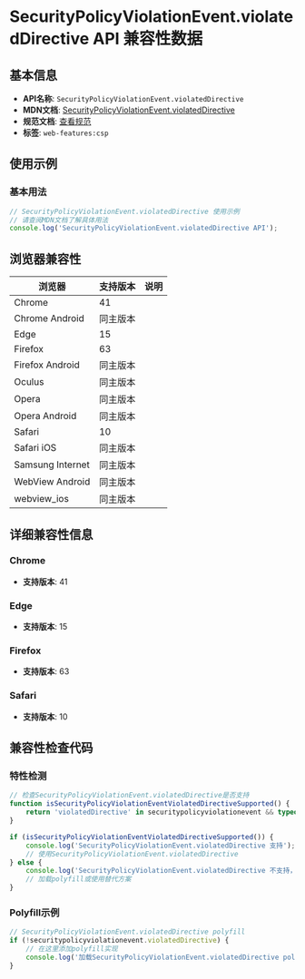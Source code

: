 # SecurityPolicyViolationEvent.violatedDirective API 兼容性数据

## 基本信息

- **API名称**: `SecurityPolicyViolationEvent.violatedDirective`
- **MDN文档**: [SecurityPolicyViolationEvent.violatedDirective](https://developer.mozilla.org/docs/Web/API/SecurityPolicyViolationEvent/violatedDirective)
- **规范文档**: [查看规范](https://w3c.github.io/webappsec-csp/#dom-securitypolicyviolationevent-violateddirective)
- **标签**: `web-features:csp`

## 使用示例

### 基本用法

```javascript
// SecurityPolicyViolationEvent.violatedDirective 使用示例
// 请查阅MDN文档了解具体用法
console.log('SecurityPolicyViolationEvent.violatedDirective API');
```

## 浏览器兼容性

| 浏览器 | 支持版本 | 说明 |
|--------|----------|------|
| Chrome | 41 |  |
| Chrome Android | 同主版本 |  |
| Edge | 15 |  |
| Firefox | 63 |  |
| Firefox Android | 同主版本 |  |
| Oculus | 同主版本 |  |
| Opera | 同主版本 |  |
| Opera Android | 同主版本 |  |
| Safari | 10 |  |
| Safari iOS | 同主版本 |  |
| Samsung Internet | 同主版本 |  |
| WebView Android | 同主版本 |  |
| webview_ios | 同主版本 |  |

## 详细兼容性信息

### Chrome

- **支持版本**: 41

### Edge

- **支持版本**: 15

### Firefox

- **支持版本**: 63

### Safari

- **支持版本**: 10

## 兼容性检查代码

### 特性检测

```javascript
// 检查SecurityPolicyViolationEvent.violatedDirective是否支持
function isSecurityPolicyViolationEventViolatedDirectiveSupported() {
    return 'violatedDirective' in securitypolicyviolationevent && typeof securitypolicyviolationevent.violatedDirective === 'function';
}

if (isSecurityPolicyViolationEventViolatedDirectiveSupported()) {
    console.log('SecurityPolicyViolationEvent.violatedDirective 支持');
    // 使用SecurityPolicyViolationEvent.violatedDirective
} else {
    console.log('SecurityPolicyViolationEvent.violatedDirective 不支持，需要polyfill');
    // 加载polyfill或使用替代方案
}
```

### Polyfill示例

```javascript
// SecurityPolicyViolationEvent.violatedDirective polyfill
if (!securitypolicyviolationevent.violatedDirective) {
    // 在这里添加polyfill实现
    console.log('加载SecurityPolicyViolationEvent.violatedDirective polyfill');
}
```

